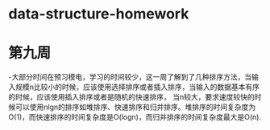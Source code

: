 # data-structure-homework
# 第九周
-大部分时间在预习模电，学习的时间较少，这一周了解到了几种排序方法，当输入规模n比较小的时候，应该使用选择排序或者插入排序，当输入的数据基本有序的时候，应该使用插入排序或者是随机的快速排序，
当n较大，要求速度较快的时候可以使用nlgn的排序如堆排序、快速排序和归并排序。堆排序的时间复杂度为O(1)，而快速排序的时间复杂度是O(logn)，而归并排序的时间复杂度最大是O(n).

